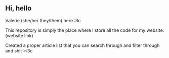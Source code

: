 ## Hi, hello

Valerie (she/her they/them) here :3c

This repository is simply the place where I store all the code for my website: (website link)

Created a proper article list that you can search through and filter through and shit >:3c